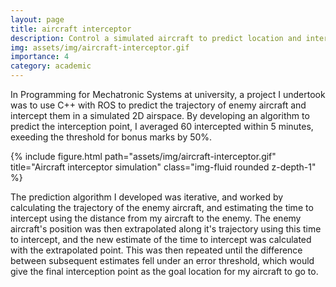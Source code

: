 ```yaml
---
layout: page
title: aircraft interceptor
description: Control a simulated aircraft to predict location and intercept enemy aircraft in a 2D airspace.
img: assets/img/aircraft-interceptor.gif
importance: 4
category: academic
---
```


In Programming for Mechatronic Systems at university, a project I undertook was to use C++ with ROS to predict the trajectory of enemy aircraft and intercept them in a simulated 2D airspace. By developing an algorithm to predict the interception point, I averaged 60 intercepted within 5 minutes, exeeding the threshold for bonus marks by 50%.

<div class="row">
    <div class="col-sm-6 mt-3 mt-md-0">
        {% include figure.html path="assets/img/aircraft-interceptor.gif" title="Aircraft interceptor simulation" class="img-fluid rounded z-depth-1" %}
    </div>
</div>

The prediction algorithm I developed was iterative, and worked by calculating the trajectory of the enemy aircraft, and estimating the time to intercept using the distance from my aircraft to the enemy. The enemy aircraft's position was then extrapolated along it's trajectory using this time to intercept, and the new estimate of the time to intercept was calculated with the extrapolated point. This was then repeated until the difference between subsequent estimates fell under an error threshold, which would give the final interception point as the goal location for my aircraft to go to.